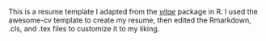 This is a resume template I adapted from the [*vitae*](https://github.com/mitchelloharawild/vitae) package in R. I used the awesome-cv template to create my resume, then edited the Rmarkdown, .cls, and .tex files to customize it to my liking.
